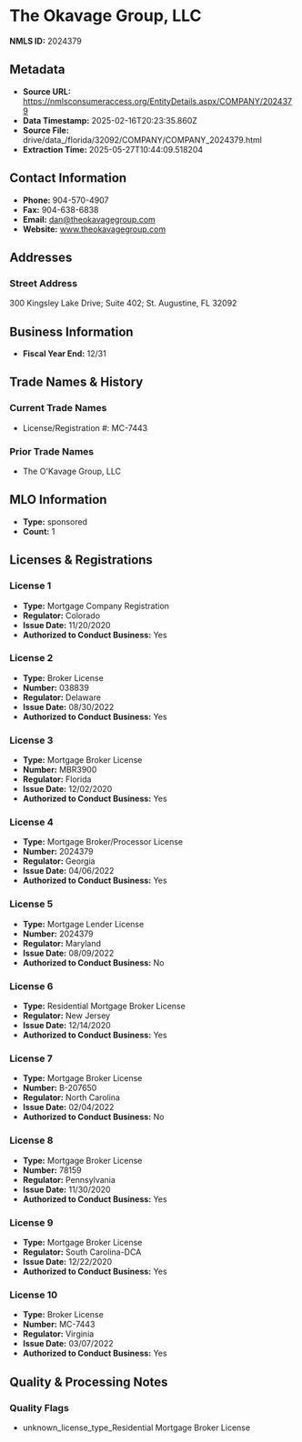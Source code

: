 # The Okavage Group, LLC

**NMLS ID:** 2024379

## Metadata
- **Source URL:** https://nmlsconsumeraccess.org/EntityDetails.aspx/COMPANY/2024379
- **Data Timestamp:** 2025-02-16T20:23:35.860Z
- **Source File:** drive/data_/florida/32092/COMPANY/COMPANY_2024379.html
- **Extraction Time:** 2025-05-27T10:44:09.518204

## Contact Information
- **Phone:** 904-570-4907
- **Fax:** 904-638-6838
- **Email:** dan@theokavagegroup.com
- **Website:** www.theokavagegroup.com

## Addresses
### Street Address
300 Kingsley Lake Drive; Suite 402; St. Augustine, FL 32092

## Business Information
- **Fiscal Year End:** 12/31

## Trade Names & History
### Current Trade Names
- License/Registration #: MC-7443

### Prior Trade Names
- The O'Kavage Group, LLC

## MLO Information
- **Type:** sponsored
- **Count:** 1

## Licenses & Registrations

### License 1
- **Type:** Mortgage Company Registration
- **Regulator:** Colorado
- **Issue Date:** 11/20/2020
- **Authorized to Conduct Business:** Yes

### License 2
- **Type:** Broker License
- **Number:** 038839
- **Regulator:** Delaware
- **Issue Date:** 08/30/2022
- **Authorized to Conduct Business:** Yes

### License 3
- **Type:** Mortgage Broker License
- **Number:** MBR3900
- **Regulator:** Florida
- **Issue Date:** 12/02/2020
- **Authorized to Conduct Business:** Yes

### License 4
- **Type:** Mortgage Broker/Processor License
- **Number:** 2024379
- **Regulator:** Georgia
- **Issue Date:** 04/06/2022
- **Authorized to Conduct Business:** Yes

### License 5
- **Type:** Mortgage Lender License
- **Number:** 2024379
- **Regulator:** Maryland
- **Issue Date:** 08/09/2022
- **Authorized to Conduct Business:** No

### License 6
- **Type:** Residential Mortgage Broker License
- **Regulator:** New Jersey
- **Issue Date:** 12/14/2020
- **Authorized to Conduct Business:** Yes

### License 7
- **Type:** Mortgage Broker License
- **Number:** B-207650
- **Regulator:** North Carolina
- **Issue Date:** 02/04/2022
- **Authorized to Conduct Business:** No

### License 8
- **Type:** Mortgage Broker License
- **Number:** 78159
- **Regulator:** Pennsylvania
- **Issue Date:** 11/30/2020
- **Authorized to Conduct Business:** Yes

### License 9
- **Type:** Mortgage Broker License
- **Regulator:** South Carolina-DCA
- **Issue Date:** 12/22/2020
- **Authorized to Conduct Business:** Yes

### License 10
- **Type:** Broker License
- **Number:** MC-7443
- **Regulator:** Virginia
- **Issue Date:** 03/07/2022
- **Authorized to Conduct Business:** Yes

## Quality & Processing Notes
### Quality Flags
- unknown_license_type_Residential Mortgage Broker License
